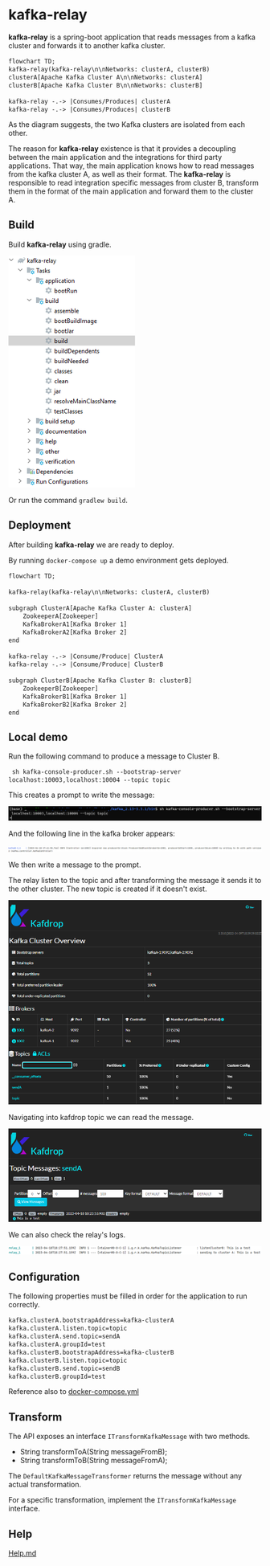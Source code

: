 # kafka-relay

**kafka-relay** is a spring-boot application that reads messages 
from a kafka cluster and forwards it to another kafka cluster.

```mermaid
flowchart TD;
kafka-relay(kafka-relay\n\nNetworks: clusterA, clusterB)
clusterA[Apache Kafka Cluster A\n\nNetworks: clusterA]
clusterB[Apache Kafka Cluster B\n\nNetworks: clusterB]

kafka-relay -.-> |Consumes/Produces| clusterA
kafka-relay -.-> |Consumes/Produces| clusterB
```

As the diagram suggests, the two Kafka clusters are isolated from each other.

The reason for **kafka-relay** existence is that it provides a decoupling between 
the main application and the integrations for third party applications.
That way, the main application knows how to read messages from the kafka cluster A, as well as their format.
The **kafka-relay** is responsible to read integration specific messages from cluster B, transform them in 
the format of the main application and forward them to the cluster A.

## Build

Build **kafka-relay** using gradle.

![img.png](docs/img/gradle.png)

Or run the command `gradlew build`.

## Deployment

After building **kafka-relay** we are ready to deploy.

By running `docker-compose up` a demo environment gets deployed.

```mermaid
flowchart TD;

kafka-relay(kafka-relay\n\nNetworks: clusterA, clusterB)

subgraph ClusterA[Apache Kafka Cluster A: clusterA]
    ZookeeperA[Zookeeper]
    KafkaBrokerA1[Kafka Broker 1]
    KafkaBrokerA2[Kafka Broker 2]
end

kafka-relay -.-> |Consume/Produce| ClusterA
kafka-relay -.-> |Consume/Produce| ClusterB

subgraph ClusterB[Apache Kafka Cluster B: clusterB]
    ZookeeperB[Zookeeper]
    KafkaBrokerB1[Kafka Broker 1]
    KafkaBrokerB2[Kafka Broker 2]
end
```

## Local demo

Run the following command to produce a message to Cluster B.

```
 sh kafka-console-producer.sh --bootstrap-server localhost:10003,localhost:10004 --topic topic
```

This creates a prompt to write the message:

![img.png](docs/img/kafka-producer-prompt.png)

And the following line in the kafka broker appears:

![img.png](docs/img/kafka-broker-log.png)

We then write a message to the prompt.

The relay listen to the topic and after transforming the message it sends it to
the other cluster. The new topic is created if it doesn't exist.

![img.png](docs/img/kafdrop_main.png)

Navigating into kafdrop topic we can read the message.

![img.png](docs/img/kafdrop_inner.png)

We can also check the relay's logs.

![img.png](docs/img/relay-logs.png)

## Configuration

The following properties must be filled in order for the application to run correctly.

```properties
kafka.clusterA.bootstrapAddress=kafka-clusterA
kafka.clusterA.listen.topic=topic
kafka.clusterA.send.topic=sendA
kafka.clusterA.groupId=test
kafka.clusterB.bootstrapAddress=kafka-clusterB
kafka.clusterB.listen.topic=topic
kafka.clusterB.send.topic=sendB
kafka.clusterB.groupId=test
```

Reference also to [docker-compose.yml](docker-compose.yml)

## Transform

The API exposes an interface `ITransformKafkaMessage` with two methods. 

+ String transformToA(String messageFromB);
+ String transformToB(String messageFromA);

The `DefaultKafkaMessageTransformer` returns the message without any actual transformation.

For a specific transformation, implement the `ITransformKafkaMessage` interface.

## Help

[Help.md](docs/HELP.md)

